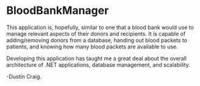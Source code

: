 # BloodBankManager

This application is, hopefully, similar to one that a blood bank would use to manage relevant aspects of their donors and recipients.
It is capable of adding/removing donors from a database, handing out blood packets to patients, and knowing how many
blood packets are available to use.

Developing this application has taught me a great deal about the overall architecture of .NET applications, database management, and
scalability.

-Dustin Craig.
